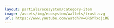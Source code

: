 ```yaml
---
layout: partials/ecosystem/category-item
image: /assets/img/ecosystem/wallets/trust.svg
url: https://www.youtube.com/watch?v=GRGYTxcjiRE
---
```

